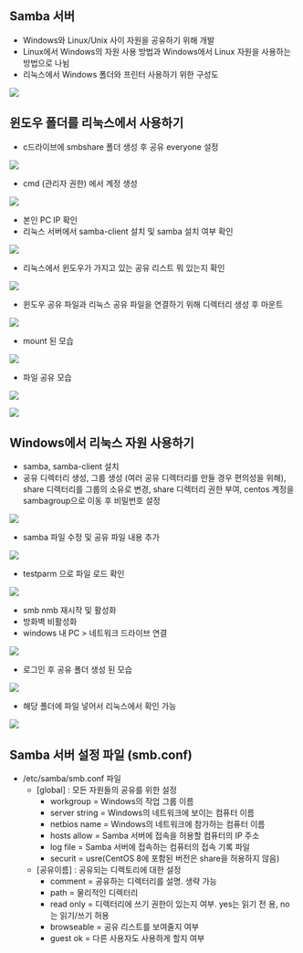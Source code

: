 ## Samba 서버 ##
- Windows와 Linux/Unix 사이 자원을 공유하기 위해 개발
- Linux에서 Windows의 자원 사용 방법과 Windows에서 Linux 자원을 사용하는 방법으로 나뉨
- 리눅스에서 Windows 폴더와 프린터 사용하기 위한 구성도

![](https://velog.velcdn.com/images/xodbs1123/post/a68ac395-4b49-44c0-8487-33cca2321c13/image.png)

## 윈도우 폴더를 리눅스에서 사용하기 ##
 - c드라이브에 smbshare 폴더 생성 후 공유 everyone 설정

![](https://velog.velcdn.com/images/xodbs1123/post/838485ce-c8d3-4ba5-903f-ace0db194c3c/image.png)

- cmd (관리자 권한) 에서 계정 생성

![](https://velog.velcdn.com/images/xodbs1123/post/a8a72c85-cf94-4d66-b8e3-38da6204c320/image.png)
- 본인 PC IP 확인
- 리눅스 서버에서 samba-client 설치 및 samba 설치 여부 확인

![](https://velog.velcdn.com/images/xodbs1123/post/55718ce1-d3e2-4c06-88ec-80f01ea88a1c/image.png)

- 리눅스에서 윈도우가 가지고 있는 공유 리스트 뭐 있는지 확인

![](https://velog.velcdn.com/images/xodbs1123/post/4f8690b2-202e-44cf-a9d3-0ac6a8a4c786/image.png)
- 윈도우 공유 파일과 리눅스 공유 파일을 연결하기 위해 디렉터리 생성 후 마운트

![](https://velog.velcdn.com/images/xodbs1123/post/e4ad000e-65d8-4bd9-a376-5d19e568778b/image.png)

- mount 된 모습

![](https://velog.velcdn.com/images/xodbs1123/post/c3ee1787-643b-4841-9e1c-5fc39501037f/image.png)

- 파일 공유 모습

![](https://velog.velcdn.com/images/xodbs1123/post/6b050e2c-03eb-4e9f-ba87-ea8afc06bb05/image.png)

![](https://velog.velcdn.com/images/xodbs1123/post/ddbff16b-6eb2-4af0-9d18-4e6c5ebb82db/image.png)


## Windows에서 리눅스 자원 사용하기 ##
- samba, samba-client 설치
- 공유 디렉터리 생성, 그룹 생성 (여러 공유 디렉터리를 만들 경우 편의성을 위해), share 디렉터리를 그룹의 소유로 변경, share 디렉터리 권한 부여, centos 계정을 sambagroup으로 이동 후 비밀번호 설정

![](https://velog.velcdn.com/images/xodbs1123/post/11b744d4-2611-449a-b1e3-ac15752b90e5/image.png)

- samba 파일 수정 및 공유 파일 내용 추가

![](https://velog.velcdn.com/images/xodbs1123/post/754c2ca4-9a73-4206-b546-e4167453b2ac/image.png)

- testparm 으로 파일 로드 확인

![](https://velog.velcdn.com/images/xodbs1123/post/4aa1b14b-1a42-4940-978e-0a299b9f88a9/image.png)

- smb nmb 재시작 및 활성화
- 방화벽 비활성화
- windows 내 PC > 네트워크 드라이브 연결

![](https://velog.velcdn.com/images/xodbs1123/post/49cc2866-5dad-444e-be87-96969dc12ea8/image.png)

- 로그인 후 공유 폴더 생성 된 모습

![](https://velog.velcdn.com/images/xodbs1123/post/81e15968-c40e-4701-8521-1a8f2443f896/image.png)

- 해당 폴더에 파일 넣어서 리눅스에서 확인 가능

![](https://velog.velcdn.com/images/xodbs1123/post/c1e0b1f2-a77c-437d-9827-dd0cf2e1b5de/image.png)

## Samba 서버 설정 파일 (smb.conf) ##
- /etc/samba/smb.conf 파일
  - [global] : 모든 자원들의 공유를 위한 설정
    - workgroup = Windows의 작업 그룹 이름
    - server string = Windows의 네트워크에 보이는 컴퓨터 이름
    - netbios name = Windows의 네트워크에 참가하는 컴퓨터 이름
    - hosts allow = Samba 서버에 접속을 허용할 컴퓨터의 IP 주소
    - log file = Samba 서버에 접속하는 컴퓨터의 접속 기록 파일
    - securit = usre(CentOS 8에 포함된 버전은 share을 허용하지 않음)
  - [공유이름] : 공유되는 디렉토리에 대한 설정
    - comment = 공유하는 디렉터리를 설명. 생략 가능
    - path = 물리적인 디렉터리
    - read only = 디렉터리에 쓰기 권한이 있는지 여부. yes는 읽기 전
	  용, no는 읽기/쓰기 허용
    - browseable = 공유 리스트를 보여줄지 여부
    - guest ok = 다른 사용자도 사용하게 할지 여부
